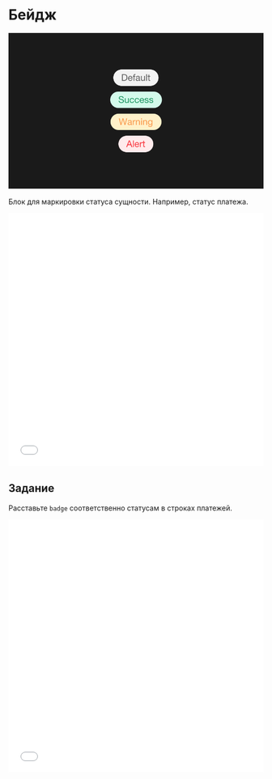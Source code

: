 # Бейдж

![Бейдж](_images/badge.png)

Блок для маркировки статуса сущности. Например, статус платежа.

<iframe height='500' scrolling='no' title='badge. Теория' src='//codepen.io/bem_design/embed/802318ecbcc9e9c1cf77b431a46d50fc/?height=265&theme-id=0&default-tab=js,result&embed-version=2&editable=true' frameborder='no' allowtransparency='true' allowfullscreen='true' style='width: 100%;'>See the Pen <a href='https://codepen.io/bem_design/pen/802318ecbcc9e9c1cf77b431a46d50fc/'>badge. Теория</a> by BEM DESIGN (<a href='https://codepen.io/bem_design'>@bem_design</a>) on <a href='https://codepen.io'>CodePen</a>.
</iframe>

## Задание

Расставьте `badge` соответственно статусам в строках платежей.

<iframe height='500' scrolling='no' title='badge. Задание' src='//codepen.io/bem_design/embed/cfc6b56114a7d5664d69c12f693227da/?height=265&theme-id=0&default-tab=js,result&embed-version=2&editable=true' frameborder='no' allowtransparency='true' allowfullscreen='true' style='width: 100%;'>See the Pen <a href='https://codepen.io/bem_design/pen/cfc6b56114a7d5664d69c12f693227da/'>badge. Задание</a> by BEM DESIGN (<a href='https://codepen.io/bem_design'>@bem_design</a>) on <a href='https://codepen.io'>CodePen</a>.
</iframe>
